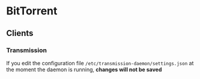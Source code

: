 # BitTorrent

## Сlients

### Transmission

If you edit the configuration file `/etc/transmission-daemon/settings.json` at the moment the daemon is running, **changes will not be saved**